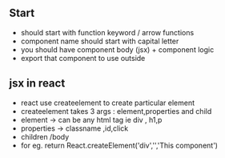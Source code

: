 ## Start 
- should start with function keyword / arrow functions
- component name should start with capital letter
- you should have component body (jsx) + component logic
- export that component to use outside 

## jsx in react
- react use createelement to create particular element
- createelement takes 3 args : element,properties and child
- element ->  can be any html tag ie div , h1,p
- properties -> classname ,id,click 
- children /body
- for eg.  return React.createElement('div','','This component')
